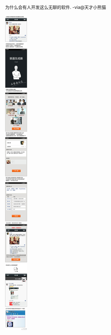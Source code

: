 

为什么会有人开发这么无聊的软件. -via@天才小熊猫

![09b6cc3593444876b9ca4c5794378857.jpg](https://raw.githubusercontent.com/wxlzmt/cdn1/master/ext/qw/groups/40044/09b6cc3593444876b9ca4c5794378857.jpg)






